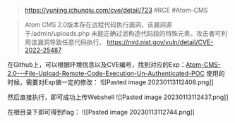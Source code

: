 > https://yunjing.ichunqiu.com/cve/detail/723
> #RCE #Atom-CMS

> Atom CMS 2.0版本存在远程代码执行漏洞，该漏洞源于/admin/uploads.php 未能正确过滤构造代码段的特殊元素。攻击者可利用该漏洞导致任意代码执行。
> https://nvd.nist.gov/vuln/detail/CVE-2022-25487

在Github上，可以根据环境信息以及CVE编号，找到对应的Exp：[Atom-CMS-2.0---File-Upload-Remote-Code-Execution-Un-Authenticated-POC](https://github.com/shikari00007/Atom-CMS-2.0---File-Upload-Remote-Code-Execution-Un-Authenticated-POC/blob/main/shell.txt)
使用的时候，需要对Exp做一定的修改：
![[Pasted image 20230113112408.png]]

然后直接执行，即可成功上传Webshell
![[Pasted image 20230113112437.png]]

在根目录下即可得到flag：
![[Pasted image 20230113112744.png]]